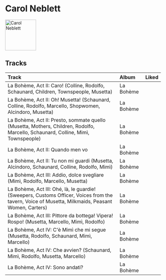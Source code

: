 
# Carol Neblett


<img src="https://i.scdn.co/image/ab67616d0000b273445d3e82c58fbe28bf1a0205" alt="Carol Neblett" width="100" />

## Tracks

| Track                                                                                                                                             | Album     | Liked   |
|:--------------------------------------------------------------------------------------------------------------------------------------------------|:----------|:--------|
| La Bohème, Act II: Caro! (Colline, Rodolfo, Schaunard, Children, Townspeople, Musetta)                                                            | La Bohème |         |
| La Bohème, Act II: Oh! Musetta! (Schaunard, Colline, Rodolfo, Marcello, Shopwomen, Alcindoro, Musetta)                                            | La Bohème |         |
| La Bohème, Act II: Presto, sommate quello (Musetta, Mothers, Children, Rodolfo, Marcello, Schaunard, Colline, Mimì, Townspeople)                  | La Bohème |         |
| La Bohème, Act II: Quando men vo                                                                                                                  | La Bohème |         |
| La Bohème, Act II: Tu non mi guardi (Musetta, Alcindoro, Schaunard, Colline, Rodolfo, Mimì)                                                       | La Bohème |         |
| La Bohème, Act III: Addio, dolce svegliare (Mimì, Rodolfo, Marcello, Musetta)                                                                     | La Bohème |         |
| La Bohème, Act III: Ohé, là, le guardie! (Sweepers, Customs Officer, Voices from the tavern, Voice of Musetta, Milkmaids, Peasant Women, Carters) | La Bohème |         |
| La Bohème, Act III: Pittore da bottega! Vipera! Rospo! (Musetta, Marcello, Mimì, Rodolfo)                                                         | La Bohème |         |
| La Bohème, Act IV: C'è Mimì che mi segue (Musetta, Rodolfo, Schaunard, Mimì, Marcello)                                                            | La Bohème |         |
| La Bohème, Act IV: Che avvien? (Schaunard, Mimì, Rodolfo, Musetta, Marcello)                                                                      | La Bohème |         |
| La Bohème, Act IV: Sono andati?                                                                                                                   | La Bohème |         |